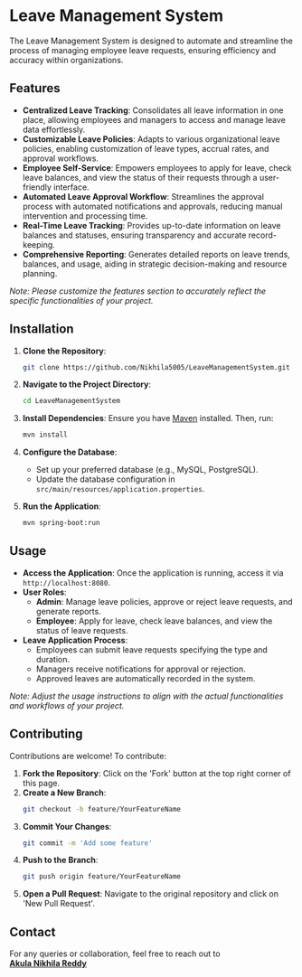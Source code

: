 # Leave Management System

The Leave Management System is designed to automate and streamline the process of managing employee leave requests, ensuring efficiency and accuracy within organizations.


## Features

- **Centralized Leave Tracking**: Consolidates all leave information in one place, allowing employees and managers to access and manage leave data effortlessly.
- **Customizable Leave Policies**: Adapts to various organizational leave policies, enabling customization of leave types, accrual rates, and approval workflows.
- **Employee Self-Service**: Empowers employees to apply for leave, check leave balances, and view the status of their requests through a user-friendly interface.
- **Automated Leave Approval Workflow**: Streamlines the approval process with automated notifications and approvals, reducing manual intervention and processing time.
- **Real-Time Leave Tracking**: Provides up-to-date information on leave balances and statuses, ensuring transparency and accurate record-keeping.
- **Comprehensive Reporting**: Generates detailed reports on leave trends, balances, and usage, aiding in strategic decision-making and resource planning.

*Note: Please customize the features section to accurately reflect the specific functionalities of your project.*

## Installation

1. **Clone the Repository**:
   ```bash
   git clone https://github.com/Nikhila5005/LeaveManagementSystem.git
   ```
2. **Navigate to the Project Directory**:
   ```bash
   cd LeaveManagementSystem
   ```
3. **Install Dependencies**:
   Ensure you have [Maven](https://maven.apache.org/) installed. Then, run:
   ```bash
   mvn install
   ```
4. **Configure the Database**:
   - Set up your preferred database (e.g., MySQL, PostgreSQL).
   - Update the database configuration in `src/main/resources/application.properties`.

5. **Run the Application**:
   ```bash
   mvn spring-boot:run
   ```

## Usage

- **Access the Application**:
  Once the application is running, access it via `http://localhost:8080`.
- **User Roles**:
  - **Admin**: Manage leave policies, approve or reject leave requests, and generate reports.
  - **Employee**: Apply for leave, check leave balances, and view the status of leave requests.
- **Leave Application Process**:
  - Employees can submit leave requests specifying the type and duration.
  - Managers receive notifications for approval or rejection.
  - Approved leaves are automatically recorded in the system.

*Note: Adjust the usage instructions to align with the actual functionalities and workflows of your project.*

## Contributing

Contributions are welcome! To contribute:

1. **Fork the Repository**: Click on the 'Fork' button at the top right corner of this page.
2. **Create a New Branch**:
   ```bash
   git checkout -b feature/YourFeatureName
   ```
3. **Commit Your Changes**:
   ```bash
   git commit -m 'Add some feature'
   ```
4. **Push to the Branch**:
   ```bash
   git push origin feature/YourFeatureName
   ```
5. **Open a Pull Request**: Navigate to the original repository and click on 'New Pull Request'.

## Contact

For any queries or collaboration, feel free to reach out to  
[**Akula Nikhila Reddy**](mailto:nikhilareddy5005@gmail.com)
